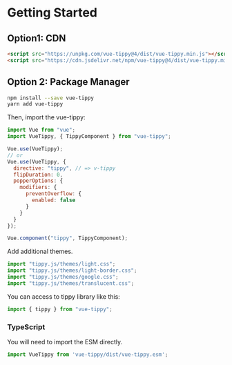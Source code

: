 # Getting Started

## Option1: CDN

```html
<script src="https://unpkg.com/vue-tippy@4/dist/vue-tippy.min.js"></script>
<script src="https://cdn.jsdelivr.net/npm/vue-tippy@4/dist/vue-tippy.min.js"></script>
```

## Option 2: Package Manager

```bash
npm install --save vue-tippy
yarn add vue-tippy
```

Then, import the vue-tippy:

```js
import Vue from "vue";
import VueTippy, { TippyComponent } from "vue-tippy";

Vue.use(VueTippy);
// or
Vue.use(VueTippy, {
  directive: "tippy", // => v-tippy
  flipDuration: 0,
  popperOptions: {
    modifiers: {
      preventOverflow: {
        enabled: false
      }
    }
  }
});

Vue.component("tippy", TippyComponent);
```

Add additional themes.

```js
import "tippy.js/themes/light.css";
import "tippy.js/themes/light-border.css";
import "tippy.js/themes/google.css";
import "tippy.js/themes/translucent.css";
```

You can access to tippy library like this:

```js
import { tippy } from "vue-tippy";
```

### TypeScript

You will need to import the ESM directly.

```js
import VueTippy from 'vue-tippy/dist/vue-tippy.esm';
```
